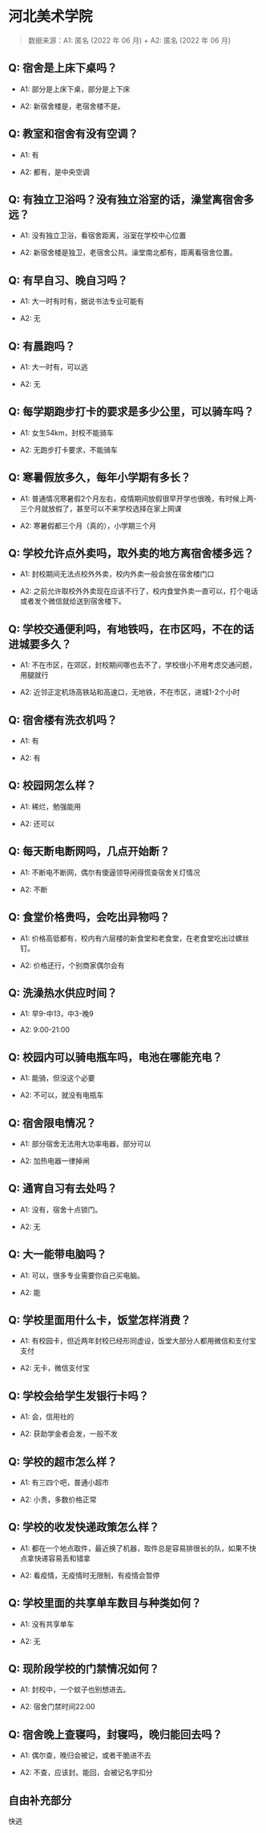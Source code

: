 # 河北美术学院

> 数据来源：A1: 匿名 (2022 年 06 月) + A2: 匿名 (2022 年 06 月)

## Q: 宿舍是上床下桌吗？

- A1: 部分是上床下桌，部分是上下床

- A2: 新宿舍楼是，老宿舍楼不是。

## Q: 教室和宿舍有没有空调？

- A1: 有

- A2: 都有，是中央空调

## Q: 有独立卫浴吗？没有独立浴室的话，澡堂离宿舍多远？

- A1: 没有独立卫浴，看宿舍距离，浴室在学校中心位置

- A2: 新宿舍楼是独卫，老宿舍公共。澡堂南北都有，距离看宿舍位置。

## Q: 有早自习、晚自习吗？

- A1: 大一时有时有，据说书法专业可能有

- A2: 无

## Q: 有晨跑吗？

- A1: 大一时有，可以逃

- A2: 无

## Q: 每学期跑步打卡的要求是多少公里，可以骑车吗？

- A1: 女生54km，封校不能骑车

- A2: 无跑步打卡要求，不能骑车

## Q: 寒暑假放多久，每年小学期有多长？

- A1: 普通情况寒暑假2个月左右，疫情期间放假很早开学也很晚，有时候上两-三个月就放假了，甚至可以不来学校选择在家上网课

- A2: 寒暑假都三个月（真的），小学期三个月

## Q: 学校允许点外卖吗，取外卖的地方离宿舍楼多远？

- A1: 封校期间无法点校外外卖，校内外卖一般会放在宿舍楼门口

- A2: 之前允许取校外外卖现在应该不行了，校内食堂外卖一直可以，打个电话或者发个微信就给送到宿舍楼下。

## Q: 学校交通便利吗，有地铁吗，在市区吗，不在的话进城要多久？

- A1: 不在市区，在郊区，封校期间哪也去不了，学校很小不用考虑交通问题，用腿就行

- A2: 近邻正定机场高铁站和高速口，无地铁，不在市区，进城1-2个小时

## Q: 宿舍楼有洗衣机吗？

- A1: 有

- A2: 有

## Q: 校园网怎么样？

- A1: 稀烂，勉强能用

- A2: 还可以

## Q: 每天断电断网吗，几点开始断？

- A1: 不断电不断网，偶尔有傻逼领导闲得慌查宿舍关灯情况

- A2: 不断

## Q: 食堂价格贵吗，会吃出异物吗？

- A1: 价格高低都有，校内有六层楼的新食堂和老食堂，在老食堂吃出过螺丝钉。

- A2: 价格还行，个别商家偶尔会有

## Q: 洗澡热水供应时间？

- A1: 早9-中13，中3-晚9

- A2: 9:00-21:00

## Q: 校园内可以骑电瓶车吗，电池在哪能充电？

- A1: 能骑，但没这个必要

- A2: 不可以，就没有电瓶车

## Q: 宿舍限电情况？

- A1: 部分宿舍无法用大功率电器，部分可以

- A2: 加热电器一律掉闸

## Q: 通宵自习有去处吗？

- A1: 没有，宿舍十点锁门。

- A2: 无

## Q: 大一能带电脑吗？

- A1: 可以，很多专业需要你自己买电脑。

- A2: 能

## Q: 学校里面用什么卡，饭堂怎样消费？

- A1: 有校园卡，但近两年封校已经形同虚设，饭堂大部分人都用微信和支付宝支付

- A2: 无卡，微信支付宝

## Q: 学校会给学生发银行卡吗？

- A1: 会，信用社的

- A2: 获助学金者会发，一般不发

## Q: 学校的超市怎么样？

- A1: 有三四个吧，普通小超市

- A2: 小贵，多数价格正常

## Q: 学校的收发快递政策怎么样？

- A1: 都在一个地点取件，最近换了机器，取件总是容易排很长的队，如果不快点拿快递容易丢和错拿

- A2: 看疫情，无疫情时无限制，有疫情会暂停

## Q: 学校里面的共享单车数目与种类如何？

- A1: 没有共享单车

- A2: 无

## Q: 现阶段学校的门禁情况如何？

- A1: 封校中，一个蚊子也别想进去。

- A2: 宿舍门禁时间22:00

## Q: 宿舍晚上查寝吗，封寝吗，晚归能回去吗？

- A1: 偶尔查，晚归会被记，或者干脆进不去

- A2: 不查，应该封。能回，会被记名字扣分

## 自由补充部分

快逃